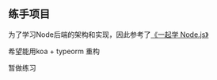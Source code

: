 ## 练手项目

为了学习Node后端的架构和实现，因此参考了[《一起学 Node.js》](https://github.com/nswbmw/N-blog)

希望能用koa + typeorm 重构

暂做练习
